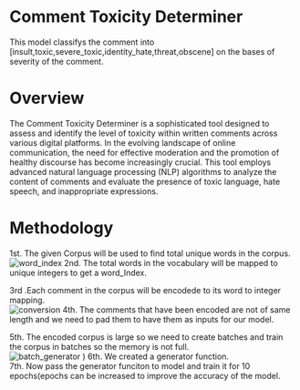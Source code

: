 # Comment Toxicity Determiner

This model classifys the comment into [insult,toxic,severe_toxic,identity_hate,threat,obscene] on the bases of severity of the comment.

# Overview

The Comment Toxicity Determiner is a sophisticated tool designed to assess and identify the level of toxicity within written comments across various digital platforms. In the evolving landscape of online
communication, the need for effective moderation and the promotion of healthy discourse has become increasingly crucial. This tool employs advanced natural language processing (NLP) algorithms to analyze
the content of comments and evaluate the presence of toxic language, hate speech, and inappropriate expressions.

# Methodology

1st.  The given  Corpus  will be used to find total unique words in the corpus.<br>
![word_index](https://github.com/chauhan-mukul/Comment-toxicity-determiner/assets/143337342/cfd86b00-25cc-4b02-8fa3-e6a600f0cc86)
2nd. The total words in the vocabulary will be mapped to unique integers to get a word_Index.<br>

3rd .Each comment in the corpus will be encodede to its word to integer mapping.<br>
![conversion](https://github.com/chauhan-mukul/Comment-toxicity-determiner/assets/143337342/d161ed1d-94c5-4703-92ef-a68057d9ab6a)
4th. The comments that have been encoded are not of same length and we need to pad them to have them as inputs for our model.<br>

5th. The encoded corpus is large so we need to create batches and train the corpus in batches so the memory is not full.<br>
![batch_generator](https://github.com/chauhan-mukul/Comment-toxicity-determiner/assets/143337342/96cad804-8915-4c3a-8bda-caaa9dfd34bf)
)
6th. We created a generator function.<br>
7th. Now pass the generator funciton to model and train it for 10 epochs(epochs can be increased to improve the accuracy of the model.<br>


